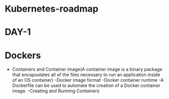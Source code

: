 # Kubernetes-roadmap
# DAY-1
# Dockers

- Containers and Container image(A container image is a binary package that encapsulates all of
the files necessary to run an application inside of an OS container)
-Docker image format
-Docker container runtime
-A Dockerfile can be used to automate the creation of a Docker container image.
-Creating and Running Containers
